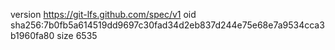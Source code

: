 version https://git-lfs.github.com/spec/v1
oid sha256:7b0fb5a614519dd9697c30fad34d2eb837d244e75e68e7a9534cca3b1960fa80
size 6535
